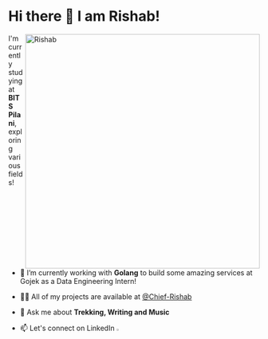 
<h1> Hi there 👋 I am Rishab! </h1>

<a  href="https://github.com/github-readme-stats"><img align="right" alt="Rishab" width="470px" src="https://github-readme-stats.vercel.app/api?username=Chief-Rishab&theme=dracula&show_icons=true&locale=en"  alt="Chief-Rishab">
</a>
I'm currently studying at **BITS Pilani**, exploring various fields!
<br/>
<!-- <img align="right" height="225" src="004b173f6e3d6843df10114e087f30a8.gif"> -->

- 🌱 I’m currently working with **Golang** to build some amazing services at Gojek as a Data Engineering Intern!

- 👨‍💻 All of my projects are available at [@Chief-Rishab](https://github.com/Chief-Rishab)

- 💬 Ask me about **Trekking, Writing and Music**

- 📫 Let's connect on LinkedIn  [<img src="https://img.icons8.com/color/48/000000/linkedin.png" width="2.5%"/>](https://www.linkedin.com/in/rishab-jain-b9701b194/)

